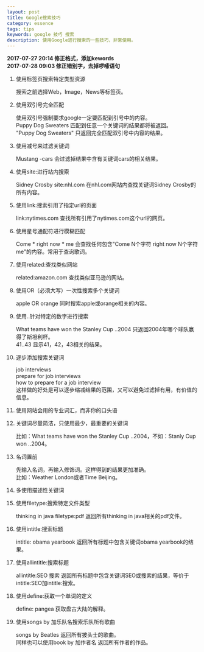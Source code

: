```yaml
---
layout: post
title: Google搜索技巧
category: essence
tags: tips
keywords: google 技巧 搜索
description: 使用Google进行搜索的一些技巧，非常使用。
---
```

   
   **2017-07-27 20:14 修正格式，添加kewords**  
   **2017-07-28 09:03 修正错别字，去掉啰嗦语句**

1. 使用标签页搜索特定类型资源

   搜索之前选择Web，Image，News等标签页。

2. 使用双引号完全匹配

   使用双引号强制要求google一定要匹配到引号中的内容。  
   Puppy Dog Sweaters 匹配到任意一个关键词的结果都将被返回。  
   "Puppy Dog Sweaters" 只返回完全匹配双引号中内容的结果。  

3. 使用减号来过滤关键词

   Mustang  -cars 会过滤掉结果中含有关键词cars的相关结果。

4. 使用site:进行站内搜索

   Sidney Crosby site:nhl.com 在nhl.com网站内查找关键词Sidney Crosby的所有内容。

5. 使用link:搜索引用了指定url的页面

   link:nytimes.com 查找所有引用了nytimes.com这个url的网页。

6. 使用星号通配符进行模糊匹配

   Come * right now * me  会查找任何包含"Come N个字符 right now N个字符 me"的内容。常用于查询歌词。

7. 使用related:查找类似网站

   related:amazon.com 查找类似亚马逊的网站。

8. 使用OR（必须大写）一次性搜索多个关键词

   apple OR orange 同时搜索apple或orange相关的内容。

9. 使用..针对特定的数字进行搜索

   What teams have won the Stanley Cup ..2004 只返回2004年哪个球队赢得了斯坦利杯。  
   41..43 显示41，42，43相关的结果。

10. 逐步添加搜索关键词

    job interviews  
    prepare for job interviews  
    how to prepare for a job interview  
    这样做的好处是可以逐步缩减结果的范围，又可以避免过滤掉有用，有价值的信息。  

11. 使用网站会用的专业词汇，而非你的口头语

12. 关键词尽量简洁，只使用最少，最重要的关键词
 
    比如：What teams have won the Stanley Cup ..2004，不如：Stanly Cup won ..2004。

13. 名词置前

    先输入名词，再输入修饰词。这样得到的结果更加准确。  
    比如：Weather London或者Time Beijing。

14. 多使用描述性关键词

15. 使用filetype:搜索特定文件类型

    thinking in java filetype:pdf 返回所有thinking in java相关的pdf文件。 

16. 使用intitle:搜索标题

    intitle: obama yearbook 返回所有标题中包含关键词obama yearbook的结果。

17. 使用allintitle:搜索标题

    allintitle:SEO 搜索 返回所有标题中包含关键词SEO或搜索的结果，等价于intitle:SEO加intitle:搜索。  

18. 使用define:获取一个单词的定义

    define: pangea 获取盘古大陆的解释。  

19. 使用songs by 加乐队名搜索乐队所有歌曲

    songs by Beatles 返回所有披头士的歌曲。  
    同样也可以使用book by 加作者名 返回所有作者的作品。  

